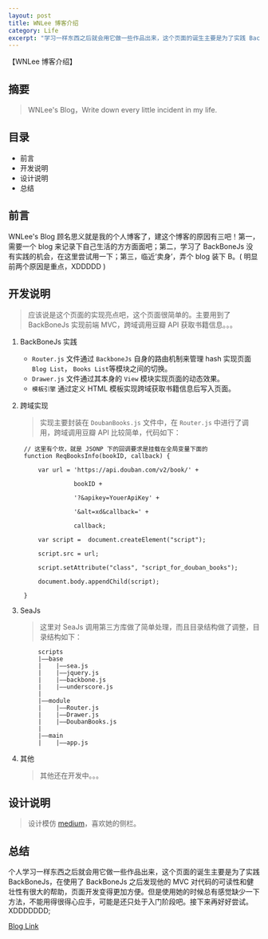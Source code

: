 ```yaml
---
layout: post
title: WNLee 博客介绍
category: Life
excerpt: "学习一样东西之后就会用它做一些作品出来，这个页面的诞生主要是为了实践 BackBoneJs..."
---
```


【WNLee 博客介绍】

## 摘要

> WNLee's Blog，Write down every little incident in my life.

## 目录

- 前言
- 开发说明
- 设计说明
- 总结

## 前言

WNLee's Blog 顾名思义就是我的个人博客了，建这个博客的原因有三吧！第一，需要一个 blog 来记录下自己生活的方方面面吧；第二，学习了 BackBoneJs 没有实践的机会，在这里尝试用一下；第三，临近‘卖身’，弄个 blog 装下 B。( 明显前两个原因是重点，XDDDDD )

## 开发说明

> 应该说是这个页面的实现亮点吧，这个页面很简单的。主要用到了 BackBoneJs 实现前端 MVC，跨域调用豆瓣 API 获取书籍信息。。。

1. BackBoneJs 实践

    - `Router.js` 文件通过 `BackboneJs` 自身的路由机制来管理 hash 实现页面`Blog List`， `Books List`等模块之间的切换。
    - `Drawer.js` 文件通过其本身的 `View` 模块实现页面的动态效果。
    - `模板引擎` 通过定义 HTML 模板实现跨域获取书籍信息后写入页面。

2. 跨域实现 
    
   > 实现主要封装在 `DoubanBooks.js` 文件中，在 `Router.js` 中进行了调用，跨域调用豆瓣 API 比较简单，代码如下：

        // 这里有个坎，就是 JSONP 下的回调要求是挂载在全局变量下面的
        function ReqBooksInfo(bookID, callback) {

            var url = 'https://api.douban.com/v2/book/' + 

                      bookID +

                      '?&apikey=YouerApiKey' + 

                      '&alt=xd&callback=' +

                      callback;

            var script =  document.createElement("script");

            script.src = url;

            script.setAttribute("class", "script_for_douban_books");

            document.body.appendChild(script);

        }

3. SeaJs 

   > 这里对 SeaJs 调用第三方库做了简单处理，而且目录结构做了调整，目录结构如下：

            scripts
            |——base
            |    |——sea.js
            |    |——jquery.js
            |    |——backbone.js
            |    |——underscore.js
            |
            |——module
            |    |——Router.js
            |    |——Drawer.js
            |    |——DoubanBooks.js
            |
            |——main
            |    |——app.js

4. 其他

   > 其他还在开发中。。。

## 设计说明

> 设计模仿 [medium](https://medium.com)，喜欢她的侧栏。

## 总结

个人学习一样东西之后就会用它做一些作品出来，这个页面的诞生主要是为了实践 BackBoneJs，在使用了 BackBoneJs 之后发现他的 MVC 对代码的可读性和健壮性有很大的帮助，页面开发变得更加方便。但是使用她的时候总有感觉缺少一下方法，不能用得很得心应手，可能是还只处于入门阶段吧。接下来再好好尝试。XDDDDDDD;

[Blog Link](http://github.wnlee.com)
